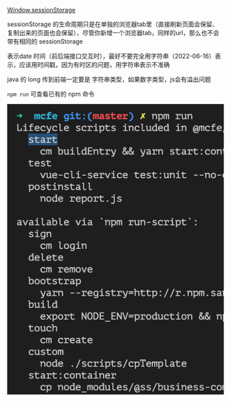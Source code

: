 

[Window.sessionStorage](https://developer.mozilla.org/en-US/docs/Web/API/Window/sessionStorage#examples)

sessionStorage 的生命周期只是在单独的浏览器tab里（直接刷新页面会保留、复制出来的页面也会保留），尽管你新增一个浏览器tab，同样的url，那么也不会带有相同的 sessionStorage



表示date 时间（前后端接口交互时），最好不要完全用字符串（2022-06-16）表示，应该用时间戳，因为有时区的问题，用字符串表示不准确



java 的 long 传到前端一定要是 字符串类型，如果数字类型，js会有溢出问题



`npm run` 可查看已有的 npm 命令

![image-2022061651231422 PM](https://raw.githubusercontent.com/acmu/pictures/master/uPic/2022-06/16_17:12_yLx2I1.png)
